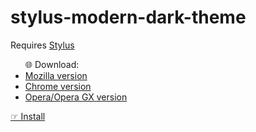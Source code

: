 # stylus-modern-dark-theme
<p>Requires <a href="https://en.wikipedia.org/wiki/Stylus_(stylesheet_language)">Stylus</a></p>
<ul>🌐 Download:
            <li><a href="https://addons.mozilla.org/en-US/firefox/addon/styl-us/">Mozilla version</a></li>
            <li><a href="https://chrome.google.com/webstore/detail/stylus/clngdbkpkpeebahjckkjfobafhncgmne">Chrome version</a></li>
            <li><a href="https://addons.opera.com/en/extensions/details/stylus/">Opera/Opera GX version</a></li>
          </ul>
<a href="https://github.com/blyad2137/stylus-modern-dark-theme/raw/main/dark-theme.user.css">☞ Install</a>
